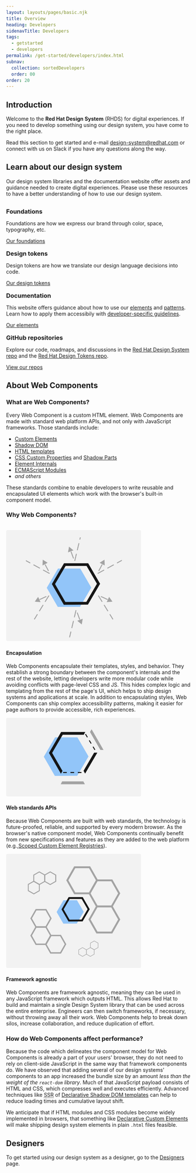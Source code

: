 ```yaml
---
layout: layouts/pages/basic.njk
title: Overview
heading: Developers
sidenavTitle: Developers
tags:
  - getstarted
  - developers
permalink: /get-started/developers/index.html
subnav:
  collection: sortedDevelopers
  order: 00
order: 20
---
```


<script type="module" data-helmet>
  import '@rhds/elements/rh-card/rh-card.js';
  import '@rhds/elements/rh-cta/rh-cta.js';
</script>

<style data-helmet>
  .grid > rh-card {
    display: grid;
  }

  rh-card > rh-icon[slot] {
    color: var(--rh-color-accent-brand-on-light, #ee0000);
    margin-block-end: var(--rh-space-lg, 16px);
    display: inline;
    place-content: unset;
    aspect-ratio: unset;

    --rh-icon-size: var(--rh-size-icon-07, 80px);
  }

  rh-card > p[slot],
  rh-card > h3[slot] {
    margin-block: 0;
  }

  #section-encapsulation {
    margin-block-start: var(--rh-space-2xl, 32px);
  }

  svg.image-block  {
    width: 100%;
    max-width: 400px;
    padding: var(--rh-space-lg, 16px);
    border: var(--rh-border-width-sm, 1px) solid var(--rh-color-border-subtle-on-light, #c7c7c7);
    border-radius: var(--rh-border-radius-default, 3px);
  }
</style>

## Introduction

Welcome to the **Red Hat Design System** (RHDS) for digital experiences. If you need to develop something using our design system, you have come to the right place.

Read this section to get started and e-mail [design-system@redhat.com](mailto:design-system@redhat.com) or connect with us on Slack if you have any questions along the way.

## Learn about our design system

Our design system libraries and the documentation website offer assets and guidance needed to create digital experiences. Please use these resources to have a better understanding of how to use our design system.

<div class="grid xs-two-columns">
  <rh-card>
    <rh-icon slot="header" set="standard" icon="website-system"></rh-icon>
    <h3 slot="header">Foundations</h3>
    <p>Foundations are how we express our brand through color, space, typography, etc.</p>
    <rh-cta slot="footer">
      <a href="/foundations">Our foundations</a>
    </rh-cta>
  </rh-card>
  <rh-card>
    <rh-icon slot="header" set="standard" icon="interoperability"></rh-icon>
    <h3 slot="header">Design tokens</h3>
    <p>Design tokens are how we translate our design language decisions into code.</p>
    <rh-cta slot="footer">
      <a href="tokens">Our design tokens</a>
    </rh-cta>
  </rh-card>
  <rh-card>
    <rh-icon slot="header" set="standard" icon="book"></rh-icon>
    <h3 slot="header">Documentation</h3>
    <p>This website offers guidance about how to use our 
      <a href="/elements">elements</a> and <a href="/patterns">patterns</a>.
      Learn how to apply them accessibily with
      <a href="/accessibility/development/">developer-specific guidelines</a>.</p>
    <rh-cta slot="footer">
      <a href="/elements">Our elements</a>
    </rh-cta>
  </rh-card>
  <rh-card>
    <rh-icon slot="header" set="standard" icon="code"></rh-icon>
    <h3 slot="header">GitHub repositories</h3>
    <p>Explore our code, roadmaps, and discussions in the 
      <a href="https://github.com/RedHat-UX/red-hat-design-system">Red Hat Design System repo</a> and the 
      <a href="https://github.com/RedHat-UX/red-hat-design-tokens">Red Hat Design Tokens repo</a>.</p>
    <rh-cta slot="footer">
      <a href="https://github.com/RedHat-UX/">View our repos</a>
    </rh-cta>
  </rh-card>
</div>

## About Web Components

### What are Web Components?

Every Web Component is a custom HTML element. Web Components are made with standard web platform APIs, and not only with JavaScript frameworks. Those standards include:

- [Custom Elements][ce]
- [Shadow DOM][sd]
- [HTML templates][te]
- [CSS Custom Properties][cssprop] and [Shadow Parts][csspart]
- [Element Internals][internals]
- [ECMAScript Modules][esm]
- _and others_

These standards combine to enable developers to write reusable and encapsulated UI elements which work with the browser's built-in component model.

### Why Web Components?

<section class="grid layout-content-image" id="section-encapsulation">
  <img src="/assets/get-started/developers/web-components-1.svg" 
      alt="" 
      width="369"
      height="304">
  <div class="content-block">

#### Encapsulation

Web Components encapsulate their templates, styles, and behavior. They establish a strong boundary between the component's internals and the rest of the website, letting developers write more modular code while avoiding conflicts with page-level CSS and JS. This hides complex logic and templating from the rest of the page's UI, which helps to ship design systems and applications at scale. In addition to encapsulating styles, Web Components can ship complex accessibility patterns, making it easier for page authors to provide accessible, rich experiences.

  </div>
</section>
<section class="grid layout-content-image reversed" id="section-apis">
  <img src="/assets/get-started/developers/web-components-2.svg"
      alt="" 
      width="369"
      height="215"> 
  <div class="content-block">

#### Web standards APIs

Because Web Components are built with web standards, the technology is future-proofed, reliable, and supported by every modern browser. As the browser's native component model, Web Components continually benefit from new specifications and features as they are added to the web platform (e.g.,[Scoped Custom Element Registries][scoped]).

  </div>
</section>
<section class="grid layout-content-image" id="section-framework">
  <img src="/assets/get-started/developers/web-components-3.svg"
      alt="" 
      width="369"
      height="312">
  <div class="content-block">

#### Framework agnostic

Web Components are framework agnostic, meaning they can be used in any JavaScript framework which outputs HTML. This allows Red Hat to build and maintain a single Design System library that can be used across the entire enterprise. Engineers can then switch frameworks, if necessary, without throwing away all their work. Web Components help to break down silos, increase collaboration, and reduce duplication of effort.

  </div>
</section>

### How do Web Components affect performance?

Because the code which delineates the component model for Web Components is already a part of your users' browser, they do not need to rely on client-side JavaScript in the same way that framework components do. We have observed that adding several of our design systems' components to an app increased the bundle size by an amount _less than the weight of the `react-dom` library_. Much of that JavaScript payload consists of HTML and CSS, which compresses well and executes efficiently. Advanced techniques like <abbr title="server-side rendering">SSR</abbr> of [Declarative Shadow DOM templates][dsd] can help to reduce loading times and cumulative layout shift.

We anticipate that if HTML modules and CSS modules become widely implemented in browsers, that something like [Declarative Custom Elements][dce] will make shipping design system elements in plain `.html` files feasible.

<uxdot-feedback>
  <h2>Designers</h2>
  <p>To get started using our design system as a designer, go to the <a href="/get-started/designers">Designers</a> page.</p>
</uxdot-feedback>

[ce]: https://html.spec.whatwg.org/dev/custom-elements.html#custom-elements
[sd]: https://dom.spec.whatwg.org/#shadow-trees
[te]: https://html.spec.whatwg.org/dev/scripting.html#the-template-element
[cssprop]: https://www.w3.org/TR/css-variables/
[csspart]: https://www.w3.org/TR/css-shadow-parts-1/
[internals]: https://html.spec.whatwg.org/dev/custom-elements.html#element-internals
[esm]: https://tc39.es/ecma262/multipage/ecmascript-language-scripts-and-modules.html#sec-modules
[scoped]: https://github.com/WICG/webcomponents/blob/gh-pages/proposals/Scoped-Custom-Element-Registries.md
[dsd]: https://html.spec.whatwg.org/dev/scripting.html#attr-template-shadowrootmode
[dce]: https://github.com/WICG/webcomponents/issues/1009
